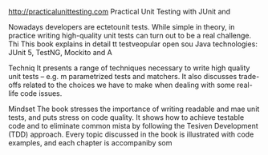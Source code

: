
http://practicalunittesting.com
Practical Unit Testing with JUnit and 


Nowadays developers are ectetounit tests. While simple in theory, in practice writing high-quality unit tests can turn out to be a real challenge. Thi
This book explains in detail  tt testveopular open sou Java technologies: JUnit 5, TestNG, Mockito and A




Techniq
It presents a range of techniques necessary to write high quality unit tests – e.g. m parametrized tests and matchers. It also discusses trade-offs related to the choices we have to make when dealing with some real-life code issues.

Mindset
The book stresses the importance of writing readable and mae unit tests, and puts  stress on code quality. It shows how to achieve testable code and to eliminate common mista by following the Tesiven Development (TDD) approach. Every topic discussed in the book is illustrated with code examples, and each chapter is accompaniby som













